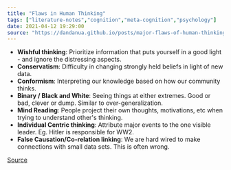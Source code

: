 ```yaml
---
title: "Flaws in Human Thinking"
tags: ["literature-notes","cognition","meta-cognition","psychology"]
date: 2021-04-12 19:29:00
source: "https://dandanua.github.io/posts/major-flaws-of-human-thinking/"
---
```


- **Wishful thinking**: Prioritize information that puts yourself in a good light - and ignore the distressing aspects.
- **Conservatism**: Difficulty in changing strongly held beliefs in light of new data.
- **Conformism**: Interpreting our knowledge based on how our community thinks. 
- **Binary / Black and White**: Seeing things at either extremes. Good or bad, clever or dump. Similar to over-generalization.
- **Mind Reading**: People project their own thoughts, motivations, etc when trying to understand other's thinking.
- **Individual Centric thinking**: Attribute major events to the one visible leader. Eg. Hitler is responsible for WW2.
- **False Causation/Co-relation linking**: We are hard wired to make connections with small data sets. This is often wrong.

[Source](https://dandanua.github.io/posts/major-flaws-of-human-thinking/)
